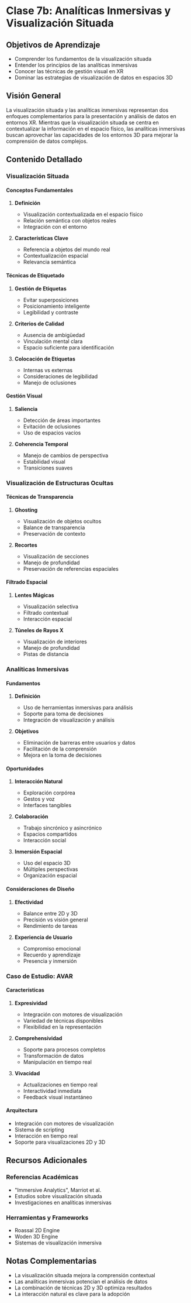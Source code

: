 # Clase 7b: Analíticas Inmersivas y Visualización Situada

## Objetivos de Aprendizaje

- Comprender los fundamentos de la visualización situada
- Entender los principios de las analíticas inmersivas
- Conocer las técnicas de gestión visual en XR
- Dominar las estrategias de visualización de datos en espacios 3D

## Visión General

La visualización situada y las analíticas inmersivas representan dos enfoques complementarios para la presentación y análisis de datos en entornos XR. Mientras que la visualización situada se centra en contextualizar la información en el espacio físico, las analíticas inmersivas buscan aprovechar las capacidades de los entornos 3D para mejorar la comprensión de datos complejos.

## Contenido Detallado

### Visualización Situada

#### Conceptos Fundamentales

1. **Definición**

   - Visualización contextualizada en el espacio físico
   - Relación semántica con objetos reales
   - Integración con el entorno

2. **Características Clave**
   - Referencia a objetos del mundo real
   - Contextualización espacial
   - Relevancia semántica

#### Técnicas de Etiquetado

1. **Gestión de Etiquetas**

   - Evitar superposiciones
   - Posicionamiento inteligente
   - Legibilidad y contraste

2. **Criterios de Calidad**

   - Ausencia de ambigüedad
   - Vinculación mental clara
   - Espacio suficiente para identificación

3. **Colocación de Etiquetas**
   - Internas vs externas
   - Consideraciones de legibilidad
   - Manejo de oclusiones

#### Gestión Visual

1. **Saliencia**

   - Detección de áreas importantes
   - Evitación de oclusiones
   - Uso de espacios vacíos

2. **Coherencia Temporal**
   - Manejo de cambios de perspectiva
   - Estabilidad visual
   - Transiciones suaves

### Visualización de Estructuras Ocultas

#### Técnicas de Transparencia

1. **Ghosting**

   - Visualización de objetos ocultos
   - Balance de transparencia
   - Preservación de contexto

2. **Recortes**
   - Visualización de secciones
   - Manejo de profundidad
   - Preservación de referencias espaciales

#### Filtrado Espacial

1. **Lentes Mágicas**

   - Visualización selectiva
   - Filtrado contextual
   - Interacción espacial

2. **Túneles de Rayos X**
   - Visualización de interiores
   - Manejo de profundidad
   - Pistas de distancia

### Analíticas Inmersivas

#### Fundamentos

1. **Definición**

   - Uso de herramientas inmersivas para análisis
   - Soporte para toma de decisiones
   - Integración de visualización y análisis

2. **Objetivos**
   - Eliminación de barreras entre usuarios y datos
   - Facilitación de la comprensión
   - Mejora en la toma de decisiones

#### Oportunidades

1. **Interacción Natural**

   - Exploración corpórea
   - Gestos y voz
   - Interfaces tangibles

2. **Colaboración**

   - Trabajo sincrónico y asincrónico
   - Espacios compartidos
   - Interacción social

3. **Inmersión Espacial**
   - Uso del espacio 3D
   - Múltiples perspectivas
   - Organización espacial

#### Consideraciones de Diseño

1. **Efectividad**

   - Balance entre 2D y 3D
   - Precisión vs visión general
   - Rendimiento de tareas

2. **Experiencia de Usuario**
   - Compromiso emocional
   - Recuerdo y aprendizaje
   - Presencia y inmersión

### Caso de Estudio: AVAR

#### Características

1. **Expresividad**

   - Integración con motores de visualización
   - Variedad de técnicas disponibles
   - Flexibilidad en la representación

2. **Comprehensividad**

   - Soporte para procesos completos
   - Transformación de datos
   - Manipulación en tiempo real

3. **Vivacidad**
   - Actualizaciones en tiempo real
   - Interactividad inmediata
   - Feedback visual instantáneo

#### Arquitectura

- Integración con motores de visualización
- Sistema de scripting
- Interacción en tiempo real
- Soporte para visualizaciones 2D y 3D

## Recursos Adicionales

### Referencias Académicas

- "Immersive Analytics", Marriot et al.
- Estudios sobre visualización situada
- Investigaciones en analíticas inmersivas

### Herramientas y Frameworks

- Roassal 2D Engine
- Woden 3D Engine
- Sistemas de visualización inmersiva

## Notas Complementarias

- La visualización situada mejora la comprensión contextual
- Las analíticas inmersivas potencian el análisis de datos
- La combinación de técnicas 2D y 3D optimiza resultados
- La interacción natural es clave para la adopción

